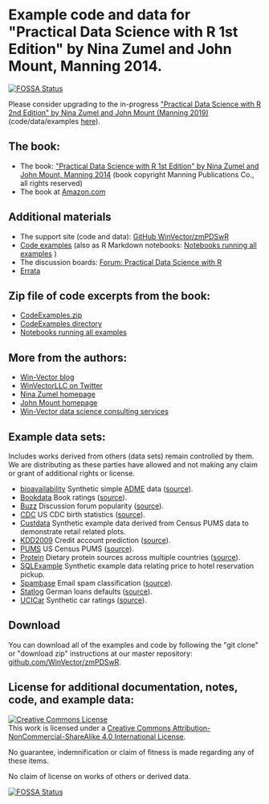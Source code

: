 # Example code and data for "Practical Data Science with R 1st Edition" by Nina Zumel and John Mount, Manning 2014.
[![FOSSA Status](https://app.fossa.com/api/projects/git%2Bgithub.com%2Fjuneskw%2FzmPDSwR.svg?type=shield)](https://app.fossa.com/projects/git%2Bgithub.com%2Fjuneskw%2FzmPDSwR?ref=badge_shield)


Please consider upgrading to the in-progress ["Practical Data Science with R 2nd Edition" by Nina Zumel and John Mount (Manning 2019)](https://www.manning.com/books/practical-data-science-with-r-second-edition) (code/data/examples [here](https://github.com/WinVector/PDSwR2)).

## The book:

 * The book: ["Practical Data Science with R 1st Edition" by Nina Zumel and John Mount, Manning 2014](https://www.manning.com/books/practical-data-science-with-r) (book copyright Manning Publications Co., all rights reserved)
 * The book at [Amazon.com](http://www.amazon.com/Practical-Data-Science-Nina-Zumel/dp/1617291560/)

## Additional materials

 * The support site (code and data): [GitHub WinVector/zmPDSwR](https://github.com/WinVector/zmPDSwR)
 * [Code examples](https://github.com/WinVector/zmPDSwR/tree/master/CodeExamples) (also as R Markdown notebooks: [Notebooks running all examples](RunExamples) )
 * The discussion boards: [Forum: Practical Data Science with R](http://www.manning-sandbox.com/forum.jspa?forumID=863)
 * [Errata](http://winvector.github.io/PDSwR/PracticalDataScienceWithRErrata.html)

## Zip file of code excerpts from the book:

 * [CodeExamples.zip](CodeExamples.zip)
 * [CodeExamples directory](CodeExamples)
 * [Notebooks running all examples](RunExamples)

## More from the authors:

 * [Win-Vector blog](http://www.win-vector.com/blog/)
 * [WinVectorLLC on Twitter](https://twitter.com/WinVectorLLC)
 * [Nina Zumel homepage](http://ninazumel.com/)
 * [John Mount homepage](http://johnmount.com/)
 * [Win-Vector data science consulting services](http://www.win-vector.com/index.html)

## Example data sets:

Includes works derived from others (data sets) remain controlled by them.  We are distributing as these parties have allowed and not making any claim or grant of additional rights or license.

 * [bioavailability](bioavailability) Synthetic simple [ADME](http://en.wikipedia.org/wiki/ADME) data ([source](http://www.cyprotex.com/admepk/in-vitro-permeability/caco-2-permeability/)).
 * [Bookdata](Bookdata) Book ratings ([source](http://www.informatik.uni-freiburg.de/~cziegler/BX/)).
 * [Buzz](Buzz) Discussion forum popularity ([source](http://ama.liglab.fr/datasets/buzz/)).
 * [CDC](CDC) US CDC birth statistics ([source](http://www.cdc.gov/nchs/data_access/Vitalstatsonline.htm)).
 * [Custdata](Custdata) Synthetic example data derived from Census PUMS data to demonstrate retail related plots.
 * [KDD2009](KDD2009) Credit account prediction ([source](http://www.sigkdd.org/kdd-cup-2009-customer-relationship-prediction)).
 * [PUMS](PUMS) US Census PUMS ([source](http://www.census.gov/acs/www/data_documentation/pums_data/)).
 * [Protein](Protein) Dietary protein sources across multiple countries ([source](http://lib.stat.cmu.edu/DASL/Datafiles/Protein.html)).
 * [SQLExample](SQLExample) Synthetic example data relating price to hotel reservation pickup.
 * [Spambase](Spambase) Email spam classification ([source](http://archive.ics.uci.edu/ml/datasets/Spambase)).
 * [Statlog](Statlog) German loans defaults ([source](http://archive.ics.uci.edu/ml/machine-learning-databases/statlog/german/)).
 * [UCICar](UCICar) Synthetic car ratings ([source](http://archive.ics.uci.edu/ml/machine-learning-databases/car/)).


## Download

You can download all of the examples and code by following the "git clone" or "download zip" instructions at our master repository: [github.com/WinVector/zmPDSwR](https://github.com/WinVector/zmPDSwR).

## License for additional documentation, notes, code, and example data: 

<a rel="license" href="http://creativecommons.org/licenses/by-nc-sa/4.0/"><img alt="Creative Commons License" style="border-width:0" src="http://i.creativecommons.org/l/by-nc-sa/4.0/88x31.png" /></a><br />This work is licensed under a <a rel="license" href="http://creativecommons.org/licenses/by-nc-sa/4.0/">Creative Commons Attribution-NonCommercial-ShareAlike 4.0 International License</a>.

No guarantee, indemnification or claim of fitness is made regarding any of these items.

No claim of license on works of others or derived data.




[![FOSSA Status](https://app.fossa.com/api/projects/git%2Bgithub.com%2Fjuneskw%2FzmPDSwR.svg?type=large)](https://app.fossa.com/projects/git%2Bgithub.com%2Fjuneskw%2FzmPDSwR?ref=badge_large)